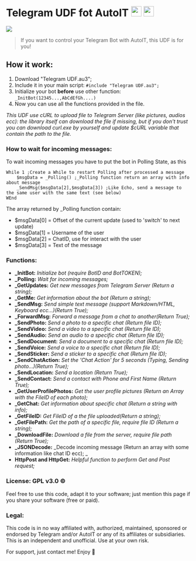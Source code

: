 # Telegram UDF fot AutoIT <img src="https://s30.postimg.org/h95ulyoap/telegram_icon.png" width="28"> <img src="https://s27.postimg.org/3oe3w5l4j/autoit_icon.png" width="28">

<img src="https://s27.postimg.org/8nstpg3v7/Def_Banner.png">

> If you want to control your Telegram Bot with AutoIT, this UDF is for you! 

## How it work:

1. Download "Telegram UDF.au3";
2. Include it in your main script: `#include "Telegram UDF.au3";`
3. Initialize your bot **before** use other function: `_InitBot(12345...,AbCdEfGh....)`
4. Now you can use all the functions provided in the file.

_This UDF use cURL to upload file to Telegram Server (like pictures, audios ecc): the library itself can download the file if missing, but if you don't trust you can download curl.exe by yourself and update $cURL variable that contain the path to the file._


### How to wait for incoming messages:

To wait incoming messages you have to put the bot in Polling State, as this

```autoit
While 1 ;Create a While to restart Polling after processed a message
	$msgData = _Polling() ;_Polling function return an array with info about message
	_SendMsg($msgData[2],$msgData[3]) ;Like Echo, send a message to the same user with the same text (see below)
WEnd
```

The array returned by _Polling function contain:
*	$msgData[0] = Offset of the current update (used to 'switch' to next update)
*	$msgData[1] = Username of the user
*	$msgData[2] = ChatID, use for interact with the user
*	$msgData[3] = Text of the message
	
### Functions:
* **_InitBot:** _Initialize bot (require BotID and BotTOKEN);_
* **_Polling:** _Wait for incoming messages;_
* **_GetUpdates:** _Get new messages from Telegram Server (Return a string);_
* **_GetMe:** _Get information about the bot (Return a string);_
* **_SendMsg:** _Send simple text message (support Markdown/HTML, Keyboard ecc...)(Return True);_
* **_ForwardMsg:** _Forward a message from a chat to another(Return True);_
* **_SendPhoto:** _Send a photo to a specific chat (Return file ID);_
* **_SendVideo:** _Send a video to a specific chat (Return file ID);_
* **_SendAudio:** _Send an audio to a specific chat (Return file ID);_
* **_SendDocument:** _Send a document to a specific chat (Return file ID);_
* **_SendVoice:** _Send a voice to a specific chat (Return file ID);_
* **_SendSticker:** _Send a sticker to a specific chat (Return file ID);_
* **_SendChatAction:** _Set the 'Chat Action' for 5 seconds (Typing, Sending photo...)(Return True);_
* **_SendLocation:** _Send a location (Return True);_
* **_SendContact:** _Send a contact with Phone and First Name (Return True);_
* **_GetUserProfilePhotos:** _Get the user profile pictures (Return an Array with the FileID of each photo);_
* **_GetChat:** _Get information about specific chat (Return a string with info);_
* **_GetFileID:** _Get FileID of a the file uploaded(Return a string);_
* **_GetFilePath:** _Get the path of a specific file, require file ID (Return a string);_
* **_DownloadFile:** _Download a file from the server, require file path (Return True);_
* **_JSONDecode:** _Decode incoming message (Return an array with some information like chat ID ecc); _
* **HttpPost and HttpGet:** _Helpful function to perform Get and Post request;_

### License: GPL v3.0 ©
Feel free to use this code, adapt it to your software; just mention this page if you share your software (free or paid).

### Legal:
This code is in no way affiliated with, authorized, maintained, sponsored or endorsed by Telegram and/or AutoIT or any of its affiliates or subsidiaries. This is an independent and unofficial. Use at your own risk.

For support, just contact me! Enjoy 🎉
